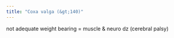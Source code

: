 ```yaml
---
title: "Coxa valga (&gt;140)"
---
```

not adequate weight bearing = muscle &amp; neuro dz (cerebral palsy)

